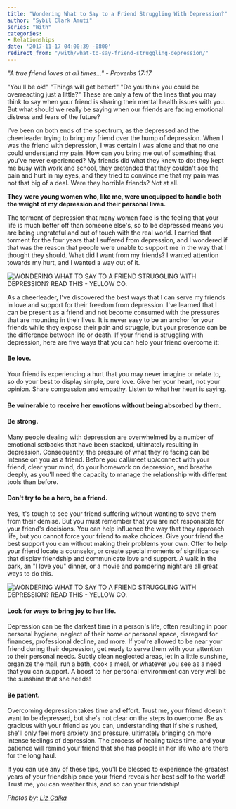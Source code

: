 ```yaml
---
title: "Wondering What to Say to a Friend Struggling With Depression?"
author: "Sybil Clark Amuti"
series: "With"
categories:
- Relationships
date: '2017-11-17 04:00:39 -0800'
redirect_from: "/with/what-to-say-friend-struggling-depression/"
---
```


_"A true friend loves at all times..." - Proverbs 17:17_

"You'll be ok!" "Things will get better!" "Do you think you could be overreacting just a little?" These are only a few of the lines that you may think to say when your friend is sharing their mental health issues with you. But what should we really be saying when our friends are facing emotional distress and fears of the future?

I've been on both ends of the spectrum, as the depressed and the cheerleader trying to bring my friend over the hump of depression. When I was the friend with depression, I was certain I was alone and that no one could understand my pain. How can you bring me out of something that you've never experienced? My friends did what they knew to do: they kept me busy with work and school, they pretended that they couldn't see the pain and hurt in my eyes, and they tried to convince me that my pain was not that big of a deal. Were they horrible friends? Not at all.

**They were young women who, like me, were unequipped to handle both the weight of my depression and their personal lives.**

The torment of depression that many women face is the feeling that your life is much better off than someone else's, so to be depressed means you are being ungrateful and out of touch with the real world. I carried that torment for the four years that I suffered from depression, and I wondered if that was the reason that people were unable to support me in the way that I thought they should. What did I want from my friends? I wanted attention towards my hurt, and I wanted a way out of it.

![WONDERING WHAT TO SAY TO A FRIEND STRUGGLING WITH DEPRESSION? READ THIS - YELLOW CO.](https://yellow-blog-images.imgix.net/2017/11/1T5A4040.jpg)

As a cheerleader, I've discovered the best ways that I can serve my friends in love and support for their freedom from depression. I've learned that I can be present as a friend and not become consumed with the pressures that are mounting in their lives. It is never easy to be an anchor for your friends while they expose their pain and struggle, but your presence can be the difference between life or death. If your friend is struggling with depression, here are five ways that you can help your friend overcome it:

#### Be love.

Your friend is experiencing a hurt that you may never imagine or relate to, so do your best to display simple, pure love. Give her your heart, not your opinion. Share compassion and empathy. Listen to what her heart is saying.

#### Be vulnerable to receive her emotions without being absorbed by them.

#### Be strong.

Many people dealing with depression are overwhelmed by a number of emotional setbacks that have been stacked, ultimately resulting in depression. Consequently, the pressure of what they're facing can be intense on you as a friend. Before you call/meet up/connect with your friend, clear your mind, do your homework on depression, and breathe deeply, as you'll need the capacity to manage the relationship with different tools than before.

#### Don't try to be a hero, be a friend.

Yes, it's tough to see your friend suffering without wanting to save them from their demise. But you must remember that you are not responsible for your friend's decisions. You can help influence the way that they approach life, but you cannot force your friend to make choices. Give your friend the best support you can without making their problems your own. Offer to help your friend locate a counselor, or create special moments of significance that display friendship and communicate love and support. A walk in the park, an "I love you" dinner, or a movie and pampering night are all great ways to do this.

![WONDERING WHAT TO SAY TO A FRIEND STRUGGLING WITH DEPRESSION? READ THIS - YELLOW CO.](https://yellow-blog-images.imgix.net/2017/11/1T5A4057.jpg)

#### Look for ways to bring joy to her life.

Depression can be the darkest time in a person's life, often resulting in poor personal hygiene, neglect of their home or personal space, disregard for finances, professional decline, and more. If you're allowed to be near your friend during their depression, get ready to serve them with your attention to their personal needs. Subtly clean neglected areas, let in a little sunshine, organize the mail, run a bath, cook a meal, or whatever you see as a need that you can support. A boost to her personal environment can very well be the sunshine that she needs!

#### Be patient.

Overcoming depression takes time and effort. Trust me, your friend doesn't want to be depressed, but she's not clear on the steps to overcome. Be as gracious with your friend as you can, understanding that if she's rushed, she'll only feel more anxiety and pressure, ultimately bringing on more intense feelings of depression. The process of healing takes time, and your patience will remind your friend that she has people in her life who are there for the long haul.

If you can use any of these tips, you'll be blessed to experience the greatest years of your friendship once your friend reveals her best self to the world! Trust me, you can weather this, and so can your friendship!

_Photos by: [Liz Calka](https://www.lizcalka.photo/)_
